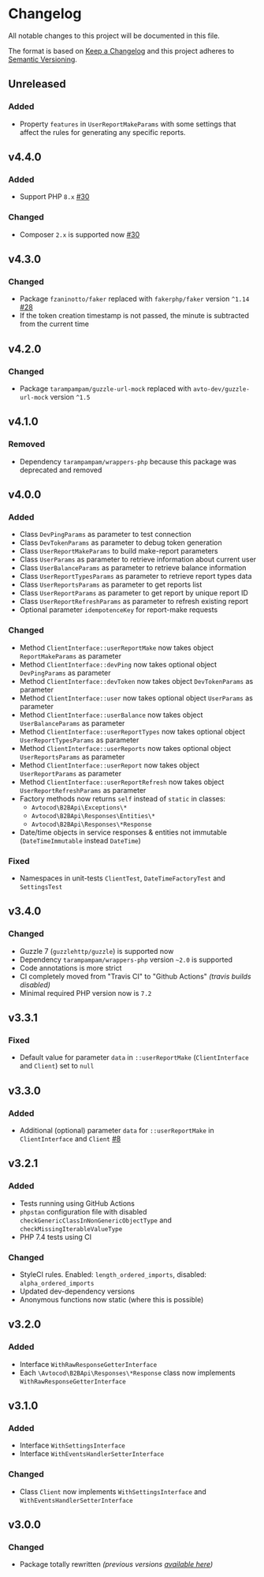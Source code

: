 # Changelog

All notable changes to this project will be documented in this file.

The format is based on [Keep a Changelog][keepachangelog] and this project adheres to [Semantic Versioning][semver].

## Unreleased

### Added

- Property `features` in `UserReportMakeParams` with some settings that affect the rules for generating any specific reports.

## v4.4.0

### Added

- Support PHP `8.x` [#30]

### Changed

- Composer `2.x` is supported now [#30]

[#30]:https://github.com/avtocod/b2b-api-php/issues/30

## v4.3.0

### Changed

- Package `fzaninotto/faker` replaced with `fakerphp/faker` version `^1.14` [#28]
- If the token creation timestamp is not passed, the minute is subtracted from the current time

[#28]:https://github.com/avtocod/b2b-api-php/issues/28

## v4.2.0

### Changed

- Package `tarampampam/guzzle-url-mock` replaced with `avto-dev/guzzle-url-mock` version `^1.5`

## v4.1.0

### Removed

- Dependency `tarampampam/wrappers-php` because this package was deprecated and removed

## v4.0.0

### Added

- Class `DevPingParams` as parameter to test connection
- Class `DevTokenParams` as parameter to debug token generation
- Class `UserReportMakeParams` to build make-report parameters
- Class `UserParams` as parameter to retrieve information about current user
- Class `UserBalanceParams` as parameter to retrieve balance information
- Class `UserReportTypesParams` as parameter to retrieve report types data
- Class `UserReportsParams` as parameter to get reports list
- Class `UserReportParams` as parameter to get report by unique report ID
- Class `UserReportRefreshParams` as parameter to refresh existing report
- Optional parameter `idempotenceKey` for report-make requests

### Changed

- Method `ClientInterface::userReportMake` now takes object `ReportMakeParams` as parameter
- Method `ClientInterface::devPing` now takes optional object `DevPingParams` as parameter
- Method `ClientInterface::devToken` now takes object `DevTokenParams` as parameter
- Method `ClientInterface::user` now takes optional object `UserParams` as parameter
- Method `ClientInterface::userBalance` now takes object `UserBalanceParams` as parameter
- Method `ClientInterface::userReportTypes` now takes optional object `UserReportTypesParams` as parameter
- Method `ClientInterface::userReports` now takes optional object `UserReportsParams` as parameter
- Method `ClientInterface::userReport` now takes object `UserReportParams` as parameter
- Method `ClientInterface::userReportRefresh` now takes object `UserReportRefreshParams` as parameter
- Faсtory methods now returns `self` instead of `static` in classes:
  - `Avtocod\B2BApi\Exceptions\*`
  - `Avtocod\B2BApi\Responses\Entities\*`
  - `Avtocod\B2BApi\Responses\*Response`
- Date/time objects in service responses & entities not immutable (`DateTimeImmutable` instead `DateTime`)

### Fixed

- Namespaces in unit-tests `ClientTest`, `DateTimeFactoryTest` and `SettingsTest`

## v3.4.0

### Changed

- Guzzle 7 (`guzzlehttp/guzzle`) is supported now
- Dependency `tarampampam/wrappers-php` version `~2.0` is supported
- Code annotations is more strict
- CI completely moved from "Travis CI" to "Github Actions" _(travis builds disabled)_
- Minimal required PHP version now is `7.2`

## v3.3.1

### Fixed

- Default value for parameter `data` in `::userReportMake` (`ClientInterface` and `Client`) set to `null`

## v3.3.0

### Added

- Additional (optional) parameter `data` for `::userReportMake` in `ClientInterface` and `Client` [#8]

[#8]:https://github.com/avtocod/b2b-api-php/pull/8

## v3.2.1

### Added

- Tests running using GitHub Actions
- `phpstan` configuration file with disabled `checkGenericClassInNonGenericObjectType` and `checkMissingIterableValueType`
- PHP 7.4 tests using CI

### Changed

- StyleCI rules. Enabled: `length_ordered_imports`, disabled: `alpha_ordered_imports`
- Updated dev-dependency versions
- Anonymous functions now static (where this is possible)

## v3.2.0

### Added

- Interface `WithRawResponseGetterInterface`
- Each `\Avtocod\B2BApi\Responses\*Response` class now implements `WithRawResponseGetterInterface`

## v3.1.0

### Added

- Interface `WithSettingsInterface`
- Interface `WithEventsHandlerSetterInterface`

### Changed

- Class `Client` now implements `WithSettingsInterface` and `WithEventsHandlerSetterInterface`

## v3.0.0

### Changed

- Package totally rewritten _(previous versions [available here][previous_package])_

[previous_package]:https://github.com/avto-dev/b2b-api-php
[keepachangelog]:https://keepachangelog.com/en/1.0.0/
[semver]:https://semver.org/spec/v2.0.0.html
